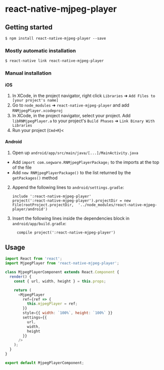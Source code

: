 # react-native-mjpeg-player

## Getting started

`$ npm install react-native-mjpeg-player --save`

### Mostly automatic installation

`$ react-native link react-native-mjpeg-player`

### Manual installation

#### iOS

1. In XCode, in the project navigator, right click `Libraries` ➜ `Add Files to [your project's name]`
2. Go to `node_modules` ➜ `react-native-mjpeg-player` and add `RNMjpegPlayer.xcodeproj`
3. In XCode, in the project navigator, select your project. Add `libRNMjpegPlayer.a` to your project's `Build Phases` ➜ `Link Binary With Libraries`
4. Run your project (`Cmd+R`)<

#### Android

1. Open up `android/app/src/main/java/[...]/MainActivity.java`

- Add `import com.segware.RNMjpegPlayerPackage;` to the imports at the top of the file
- Add `new RNMjpegPlayerPackage()` to the list returned by the `getPackages()` method

2. Append the following lines to `android/settings.gradle`:
   ```
   include ':react-native-mjpeg-player'
   project(':react-native-mjpeg-player').projectDir = new File(rootProject.projectDir, 	'../node_modules/react-native-mjpeg-player/android')
   ```
3. Insert the following lines inside the dependencies block in `android/app/build.gradle`:
   ```
     compile project(':react-native-mjpeg-player')
   ```

## Usage

```javascript
import React from 'react';
import MjpegPlayer from 'react-native-mjpeg-player';

class MjpegPlayerComponent extends React.Component {
  render() {
    const { url, width, height } = this.props;

    return (
      <MjpegPlayer
        ref={ref => {
          this.mjpegPlayer = ref;
        }}
        style={{ width: `100%`, height: `100%` }}
        settings={{
          url,
          width,
          height
        }}
      />
    );
  }
}

export default MjpegPlayerComponent;
```
